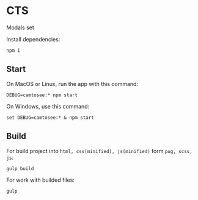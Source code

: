 # CTS
Modals set

Install dependencies:
```
npm i
```

## Start

On MacOS or Linux, run the app with this command:
```
DEBUG=camtosee:* npm start
```

On Windows, use this command:
```
set DEBUG=camtosee:* & npm start
```

## Build

For build project into `html, css(minified), js(minified)` form `pug, scss, js`:
```
gulp build
```

For work with builded files:
```
gulp
```
